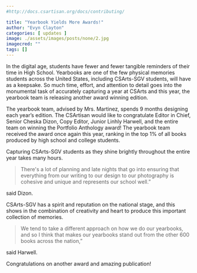 ```yaml
---
#http://docs.csartisan.org/docs/contributing/

title: "Yearbook Yields More Awards!"
author: "Evyn Clayton"
categories: [ updates ]
image: ./assets/images/posts/none/2.jpg
imagecred: ""
tags: []
---
```

In the digital age, students have fewer and fewer tangible reminders of their time in High School. Yearbooks are one of the few physical memories students across the United States, including CSArts-SGV students, will have as a keepsake. So much time, effort, and attention to detail goes into the monumental task of accurately capturing a year at CSArts and this year, the yearbook team is releasing another award winning edition.

The yearbook team, advised by Mrs. Martinez, spends 9 months designing each year’s edition. The CSArtisan would like to congratulate Editor in Chief, Senior Cheska Dizon, Copy Editor, Junior Linhly Harwell, and the entire team on winning the Portfolio Anthology award! The yearbook team received the award once again this year, ranking in the top 1% of all books produced by high school and college students.

Capturing CSArts-SGV students as they shine brightly throughout the entire year takes many hours. 

> There's a lot of planning and late nights that go into ensuring that everything from our writing to our design to our photography is cohesive and unique and represents our school well.” 

said Dizon.

CSArts-SGV has a spirit and reputation on the national stage, and this shows in the combination of creativity and heart to produce this important collection of memories. 

> We tend to take a different approach on how we do our yearbooks, and so I think that makes our yearbooks stand out from the other 600 books across the nation,” 

said Harwell.

Congratulations on another award and amazing publication!